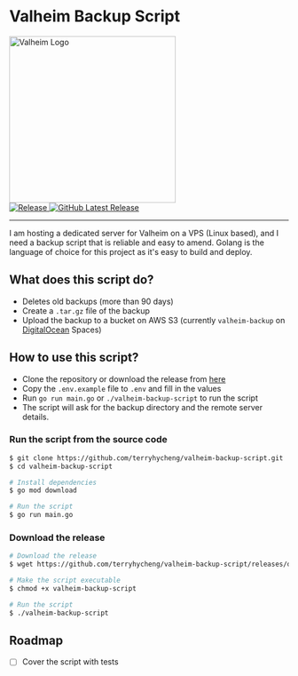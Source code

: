 # Valheim Backup Script

<div>
<img src="https://oyster.ignimgs.com/mediawiki/apis.ign.com/valheim/e/e9/Valheim_logo.png" alt="Valheim Logo" width="300" />
</div>
<a href="https://github.com/terryhycheng/valheim-backup-script/actions/workflows/release.yml">
  <img src="https://github.com/terryhycheng/valheim-backup-script/actions/workflows/release.yml/badge.svg" alt="Release">
</a>
<a href="https://github.com/terryhycheng/valheim-backup-script/releases/latest">
  <img src="https://img.shields.io/github/v/release/terryhycheng/valheim-backup-script?logo=github" alt="GitHub Latest Release">
</a>

---

I am hosting a dedicated server for Valheim on a VPS (Linux based), and I need a backup script that is reliable and easy to amend. Golang is the language of choice for this project as it's easy to build and deploy.

## What does this script do?

- Deletes old backups (more than 90 days)
- Create a `.tar.gz` file of the backup
- Upload the backup to a bucket on AWS S3 (currently `valheim-backup` on [DigitalOcean](https://www.digitalocean.com/products/spaces/) Spaces)

## How to use this script?

- Clone the repository or download the release from [here](https://github.com/terryhycheng/valheim-backup-script/releases)
- Copy the `.env.example` file to `.env` and fill in the values
- Run `go run main.go` or `./valheim-backup-script` to run the script
- The script will ask for the backup directory and the remote server details.

### Run the script from the source code

```bash
$ git clone https://github.com/terryhycheng/valheim-backup-script.git
$ cd valheim-backup-script

# Install dependencies
$ go mod download

# Run the script
$ go run main.go
```

### Download the release

```bash
# Download the release
$ wget https://github.com/terryhycheng/valheim-backup-script/releases/download/v1.0.0/valheim-backup-script

# Make the script executable
$ chmod +x valheim-backup-script

# Run the script
$ ./valheim-backup-script
```

## Roadmap

- [ ] Cover the script with tests
